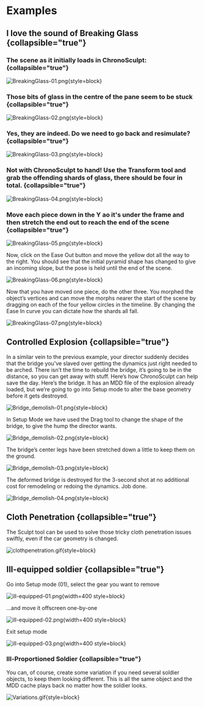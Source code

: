 # Examples

## I love the sound of Breaking Glass {collapsible="true"}

### The scene as it initially loads in ChronoSculpt: {collapsible="true"}

![BreakingGlass-01.png](BreakingGlass-01.png){style=block}

### Those bits of glass in the centre of the pane seem to be stuck {collapsible="true"}

![BreakingGlass-02.png](BreakingGlass-02.png){style=block}

### Yes, they are indeed. Do we need to go back and resimulate? {collapsible="true"}

![BreakingGlass-03.png](BreakingGlass-03.png){style=block}

### Not with ChronoSculpt to hand! Use the Transform tool and grab the offending shards of glass, there should be four in total. {collapsible="true"}

![BreakingGlass-04.png](BreakingGlass-04.png){style=block}

### Move each piece down in the Y ao it's under the frame and then stretch the end out to reach the end of the scene {collapsible="true"}

![BreakingGlass-05.png](BreakingGlass-05.png){style=block}

Now, click on the Ease Out button and move the yellow dot all the way to the right. You should see that the initial pyramid shape has changed to give an incoming slope, but the pose is held until the end of the scene.

![BreakingGlass-06.png](BreakingGlass-06.png){style=block}

Now that you have moved one piece, do the other three. You morphed the object’s vertices and can move the morphs nearer the start of the scene by dragging on each of the four yellow circles in the timeline. By changing the Ease In curve you can dictate how the shards all fall.

![BreakingGlass-07.png](BreakingGlass-07.png){style=block}

## Controlled Explosion {collapsible="true"}

In a similar vein to the previous example, your director suddenly decides that the bridge you’ve slaved over getting the dynamics just right needed to be arched. There isn’t the time to rebuild the bridge, it’s going to be in the distance, so you can get away with stuff. Here’s how ChronoSculpt can help save the day. Here’s the bridge. It has an MDD file of the explosion already loaded, but we’re going to go into Setup mode to alter the base geometry before it gets destroyed.

![Bridge_demolish-01.png](Bridge_demolish-01.png){style=block}

In Setup Mode we have used the Drag tool to change the shape of the bridge, to give the hump the director wants.

![Bridge_demolish-02.png](Bridge_demolish-02.png){style=block}

The bridge’s center legs have been stretched down a little to keep them on the ground.

![Bridge_demolish-03.png](Bridge_demolish-03.png){style=block}

The deformed bridge is destroyed for the 3-second shot at no additional cost for remodeling or redoing the dynamics. Job done.

![Bridge_demolish-04.png](Bridge_demolish-04.png){style=block}

## Cloth Penetration {collapsible="true"}

The Sculpt tool can be used to solve those tricky cloth penetration issues swiftly, even if the car geometry is changed.

![clothpenetration.gif](clothpenetration.gif){style=block}

## Ill-equipped soldier {collapsible="true"}

Go into Setup mode (01), select the gear you want to remove

![ill-equipped-01.png](ill-equipped-01.png){width=400 style=block}

...and move it offscreen one-by-one

![ill-equipped-02.png](ill-equipped-02.png){width=400 style=block}

Exit setup mode

![ill-equipped-03.png](ill-equipped-03.png){width=400 style=block}

### Ill-Proportioned Soldier {collapsible="true"}

You can, of course, create some variation if you need several soldier objects, to keep them looking different. This is all the same object and the MDD cache plays back no matter how the soldier looks.

![Variations.gif](Variations.gif){style=block}